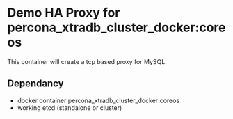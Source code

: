 # Demo HA Proxy for percona_xtradb_cluster_docker:coreos

This container will create a tcp based proxy for MySQL.

## Dependancy

 - docker container percona_xtradb_cluster_docker:coreos
 - working etcd (standalone or cluster)

